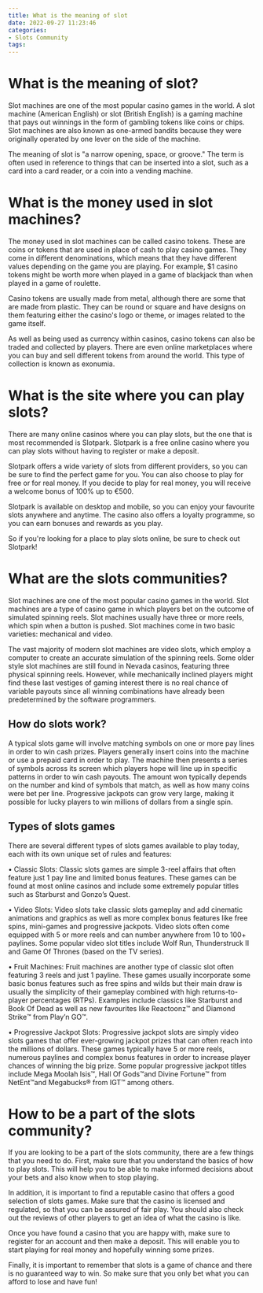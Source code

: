 ```yaml
---
title: What is the meaning of slot
date: 2022-09-27 11:23:46
categories:
- Slots Community
tags:
---
```



#  What is the meaning of slot?

Slot machines are one of the most popular casino games in the world. A slot machine (American English) or slot (British English) is a gaming machine that pays out winnings in the form of gambling tokens like coins or chips. Slot machines are also known as one-armed bandits because they were originally operated by one lever on the side of the machine.

The meaning of slot is "a narrow opening, space, or groove." The term is often used in reference to things that can be inserted into a slot, such as a card into a card reader, or a coin into a vending machine.

#  What is the money used in slot machines?

The money used in slot machines can be called casino tokens. These are coins or tokens that are used in place of cash to play casino games. They come in different denominations, which means that they have different values depending on the game you are playing. For example, $1 casino tokens might be worth more when played in a game of blackjack than when played in a game of roulette.

Casino tokens are usually made from metal, although there are some that are made from plastic. They can be round or square and have designs on them featuring either the casino's logo or theme, or images related to the game itself.

As well as being used as currency within casinos, casino tokens can also be traded and collected by players. There are even online marketplaces where you can buy and sell different tokens from around the world. This type of collection is known as exonumia.

#  What is the site where you can play slots?

There are many online casinos where you can play slots, but the one that is most recommended is Slotpark. Slotpark is a free online casino where you can play slots without having to register or make a deposit.

Slotpark offers a wide variety of slots from different providers, so you can be sure to find the perfect game for you. You can also choose to play for free or for real money. If you decide to play for real money, you will receive a welcome bonus of 100% up to €500.

Slotpark is available on desktop and mobile, so you can enjoy your favourite slots anywhere and anytime. The casino also offers a loyalty programme, so you can earn bonuses and rewards as you play.

So if you're looking for a place to play slots online, be sure to check out Slotpark!

#  What are the slots communities?

Slot machines are one of the most popular casino games in the world. Slot machines are a type of casino game in which players bet on the outcome of simulated spinning reels. Slot machines usually have three or more reels, which spin when a button is pushed. Slot machines come in two basic varieties: mechanical and video.

The vast majority of modern slot machines are video slots, which employ a computer to create an accurate simulation of the spinning reels. Some older style slot machines are still found in Nevada casinos, featuring three physical spinning reels. However, while mechanically inclined players might find these last vestiges of gaming interest there is no real chance of variable payouts since all winning combinations have already been predetermined by the software programmers.

## How do slots work?

A typical slots game will involve matching symbols on one or more pay lines in order to win cash prizes. Players generally insert coins into the machine or use a prepaid card in order to play. The machine then presents a series of symbols across its screen which players hope will line up in specific patterns in order to win cash payouts. The amount won typically depends on the number and kind of symbols that match, as well as how many coins were bet per line. Progressive jackpots can grow very large, making it possible for lucky players to win millions of dollars from a single spin.

## Types of slots games

There are several different types of slots games available to play today, each with its own unique set of rules and features:

• Classic Slots: Classic slots games are simple 3-reel affairs that often feature just 1 pay line and limited bonus features. These games can be found at most online casinos and include some extremely popular titles such as Starburst and Gonzo’s Quest.

• Video Slots: Video slots take classic slots gameplay and add cinematic animations and graphics as well as more complex bonus features like free spins, mini-games and progressive jackpots. Video slots often come equipped with 5 or more reels and can number anywhere from 10 to 100+ paylines. Some popular video slot titles include Wolf Run, Thunderstruck II and Game Of Thrones (based on the TV series).

• Fruit Machines: Fruit machines are another type of classic slot often featuring 3 reels and just 1 payline. These games usually incorporate some basic bonus features such as free spins and wilds but their main draw is usually the simplicity of their gameplay combined with high returns-to-player percentages (RTPs). Examples include classics like Starburst and Book Of Dead as well as new favourites like Reactoonz™️ and Diamond Strike™️ from Play’n GO™️.

• Progressive Jackpot Slots: Progressive jackpot slots are simply video slots games that offer ever-growing jackpot prizes that can often reach into the millions of dollars. These games typically have 5 or more reels, numerous paylines and complex bonus features in order to increase player chances of winning the big prize. Some popular progressive jackpot titles include Mega Moolah Isis™️, Hall Of Gods™️and Divine Fortune™️ from NetEnt™️and Megabucks® from IGT™️ among others.

#  How to be a part of the slots community?

If you are looking to be a part of the slots community, there are a few things that you need to do. First, make sure that you understand the basics of how to play slots. This will help you to be able to make informed decisions about your bets and also know when to stop playing.

In addition, it is important to find a reputable casino that offers a good selection of slots games. Make sure that the casino is licensed and regulated, so that you can be assured of fair play. You should also check out the reviews of other players to get an idea of what the casino is like.

Once you have found a casino that you are happy with, make sure to register for an account and then make a deposit. This will enable you to start playing for real money and hopefully winning some prizes.

Finally, it is important to remember that slots is a game of chance and there is no guaranteed way to win. So make sure that you only bet what you can afford to lose and have fun!